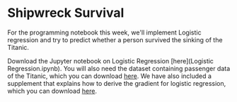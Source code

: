 # Shipwreck Survival

For the programming notebook this week, we'll implement Logistic regression and try to predict whether a person survived the sinking of the Titanic.

Download the Jupyter notebook on Logistic Regression [here](Logistic Regression.ipynb). You will also need the dataset containing passenger data of the Titanic, which you can download [here](titanic.csv). We have also included a supplement that explains how to derive the gradient for logistic regression, which you can download [here](logistic_derivative.pdf).
